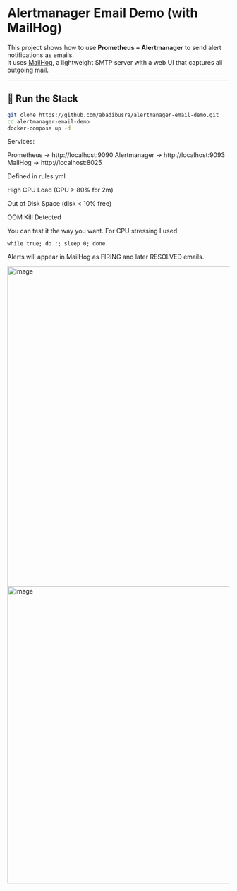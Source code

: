 # Alertmanager Email Demo (with MailHog)

This project shows how to use **Prometheus + Alertmanager** to send alert notifications as emails.  
It uses [MailHog](https://github.com/mailhog/MailHog), a lightweight SMTP server with a web UI that captures all outgoing mail.  

---

## 🚀 Run the Stack

```bash
git clone https://github.com/abadibusra/alertmanager-email-demo.git
cd alertmanager-email-demo
docker-compose up -d
```

Services:

Prometheus → http://localhost:9090
Alertmanager → http://localhost:9093
MailHog → http://localhost:8025

Defined in rules.yml

High CPU Load (CPU > 80% for 2m)

Out of Disk Space (disk < 10% free)

OOM Kill Detected

You can test it the way you want. For CPU stressing I used:
```
while true; do :; sleep 0; done
```
Alerts will appear in MailHog as FIRING and later RESOLVED emails.

<img width="1428" height="726" alt="image" src="https://github.com/user-attachments/assets/3bc59d6d-b7af-4442-955d-e3a171647374" />


<img width="1459" height="674" alt="image" src="https://github.com/user-attachments/assets/c6f19fb0-f1e8-4bfe-b8dc-b63cb82b513c" />

